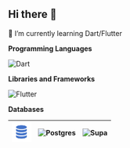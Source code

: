 ## Hi there 👋

🌱 I’m currently learning Dart/Flutter

**Programming Languages**

<img title="Dart" alt="Dart" width="80px" src="https://img.shields.io/badge/Dart-0175C2?style=for-the-badge&logo=dart&logoColor=white" />

**Libraries and Frameworks**

<img title="Flutter" alt="Flutter" width="100px" src="https://img.shields.io/badge/Flutter-02569B?style=for-the-badge&logo=flutter&logoColor=white" />

**Databases**

<img title="SQL" alt="SQL" width="40px" src="https://raw.githubusercontent.com/github/explore/master/topics/sql/sql.png">|<img title="Postgres" alt="Postgres" width="80px" src="https://img.shields.io/badge/PostgreSQL-316192?style=for-the-badge&logo=postgresql&logoColor=white">|<img title="Supa" alt="Supa" width="80px" src="https://img.shields.io/badge/Supabase-181818?style=for-the-badge&logo=supabase&logoColor=white"> <br>
|--|--|--|

<!--
**maxcielOliv/maxcielOliv** is a ✨ _special_ ✨ repository because its `README.md` (this file) appears on your GitHub profile.

Here are some ideas to get you started:

- 🔭 I’m currently working on ...
- 🌱 I’m currently learning ...
- 👯 I’m looking to collaborate on ...
- 🤔 I’m looking for help with ...
- 💬 Ask me about ...
- 📫 How to reach me: ...
- 😄 Pronouns: ...
- ⚡ Fun fact: ...
-->
